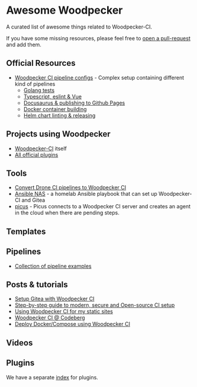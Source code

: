 # Awesome Woodpecker

A curated list of awesome things related to Woodpecker-CI.

If you have some missing resources, please feel free to [open a pull-request](https://github.com/woodpecker-ci/woodpecker/edit/master/docs/docs/92-awesome.md) and add them.

## Official Resources

- [Woodpecker CI pipeline configs](https://github.com/woodpecker-ci/woodpecker/tree/master/.woodpecker) - Complex setup containing different kind of pipelines
  - [Golang tests](https://github.com/woodpecker-ci/woodpecker/blob/master/.woodpecker/test.yml)
  - [Typescript, eslint & Vue](https://github.com/woodpecker-ci/woodpecker/blob/master/.woodpecker/web.yml)
  - [Docusaurus & publishing to Github Pages](https://github.com/woodpecker-ci/woodpecker/blob/master/.woodpecker/docs.yml)
  - [Docker container building](https://github.com/woodpecker-ci/woodpecker/blob/master/.woodpecker/docker.yml)
  - [Helm chart linting & releasing](https://github.com/woodpecker-ci/woodpecker/blob/master/.woodpecker/helm.yml)

## Projects using Woodpecker

- [Woodpecker-CI](https://github.com/woodpecker-ci/woodpecker/tree/master/.woodpecker) itself
- [All official plugins](https://github.com/woodpecker-ci?q=plugin&type=all)

## Tools

- [Convert Drone CI pipelines to Woodpecker CI](https://codeberg.org/lafriks/woodpecker-pipeline-transform)
- [Ansible NAS](https://github.com/davestephens/ansible-nas/) - a homelab Ansible playbook that can set up Woodpecker-CI and Gitea
- [picus](https://github.com/windsource/picus) - Picus connects to a Woodpecker CI server and creates an agent in the cloud when there are pending steps.

## Templates

## Pipelines

- [Collection of pipeline examples](https://codeberg.org/Codeberg-CI/examples)

## Posts & tutorials

- [Setup Gitea with Woodpecker CI](https://containers.fan/posts/setup-gitea-with-woodpecker-ci/)
- [Step-by-step guide to modern, secure and Open-source CI setup](https://devforth.io/blog/step-by-step-guide-to-modern-secure-ci-setup/)
- [Using Woodpecker CI for my static sites](https://jan.wildeboer.net/2022/07/Woodpecker-CI-Jekyll/)
- [Woodpecker CI @ Codeberg](https://www.sarkasti.eu/articles/post/woodpecker/)
- [Deploy Docker/Compose using Woodpecker CI](https://hinty.io/vverenko/deploy-docker-compose-using-woodpecker-ci/)

## Videos

## Plugins

We have a separate [index](/plugins) for plugins.
